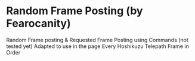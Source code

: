# Random Frame Posting (by Fearocanity)
Random Frame posting & Requested Frame Posting using Commands (not tested yet)
Adapted to use in the page Every Hoshikuzu Telepath Frame in Order
